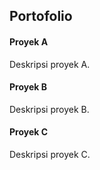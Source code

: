 <!DOCTYPE html>
<html lang="en">
<head>
  <meta charset="UTF-8">
  <meta name="viewport" content="width=device-width, initial-scale=1.0">
  <title>Website Pribadi</title>
  <link rel="stylesheet" href="https://cdn.jsdelivr.net/npm/bootstrap@5.5.2/dist/css/bootstrap.min.css">
  <link rel="stylesheet" href="https://cdnjs.cloudflare.com/ajax/libs/animate.css/4.1.1/animate.min.css">
  <style>
    /* ... Gaya umum dan CSS sebelumnya ... */

    /* Animasi muncul dengan efek "bounceIn" */
    .bounce-in {
      opacity: 0;
      transform: translateY(20px);
      animation: bounce-in 1s forwards;
    }

    @keyframes bounce-in {
      0% {
        opacity: 0;
        transform: translateY(20px);
      }
      70% {
        transform: translateY(-10px);
      }
      100% {
        opacity: 1;
        transform: translateY(0);
      }
    }

    /* Animasi berputar "spin" */
    .spin {
      animation: spin 2s linear infinite;
    }

    @keyframes spin {
      0% {
        transform: rotate(0deg);
      }
      100% {
        transform: rotate(360deg);
      }
    }
  </style>
</head>
<body>
  <!-- ... Bagian header dan konten sebelumnya ... -->
  
  <section id="portofolio">
    <div class="container text-center fade-in animate__animated animate__fadeInUp">
      <h2>Portofolio</h2>
      <div class="row">
        <div class="col-md-4 mb-4">
          <div class="card bounce-in">
            <div class="card-body">
              <h4 class="card-title">Proyek A</h4>
              <p class="card-text">Deskripsi proyek A.</p>
            </div>
          </div>
        </div>
        <div class="col-md-4 mb-4">
          <div class="card bounce-in">
            <div class="card-body">
              <h4 class="card-title">Proyek B</h4>
              <p class="card-text">Deskripsi proyek B.</p>
            </div>
          </div>
        </div>
        <div class="col-md-4 mb-4">
          <div class="card bounce-in">
            <div class="card-body">
              <h4 class="card-title">Proyek C</h4>
              <p class="card-text">Deskripsi proyek C.</p>
            </div>
          </div>
        </div>
      </div>
    </div>
  </section>

  <!-- ... Bagian informasi diri dan kontak sebelumnya ... -->

  <script src="https://cdn.jsdelivr.net/npm/bootstrap@5.5.2/dist/js/bootstrap.bundle.min.js"></script>
</body>
</html>
